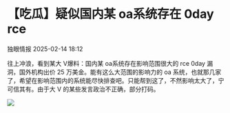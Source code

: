 #  【吃瓜】疑似国内某 oa系统存在 0day rce   
 独眼情报   2025-02-14 18:12  
  
往上冲浪，看到某大 V爆料：国内某 oa系统存在影响范围很大的 rce 0day 漏洞，国外机构出价 25 万美金。能有这么大范围的影响力的 oa 系统，也就那几家了，希望在影响范围内的系统能尽快排查吧。只能帮到这了，不然影响太大了，宁可信其有。由于大 V 的某些发言政治不正确，部分打码。  
  
![](https://mmbiz.qpic.cn/sz_mmbiz_png/KgxDGkACWnSgNXsqv7MW8ByXicx36FbAmANpib1ERIQV0NicRrSvcFYWw0TzYDxlEIbsM9BMRqqElU0JZl9rib3Dag/640?wx_fmt=png&from=appmsg "")  
  
  
